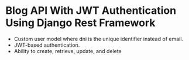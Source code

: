 # Blog API With JWT Authentication Using Django Rest Framework

- Custom user model where dni is the unique identifier instead of email.
- JWT-based authentication.
- Ability to create, retrieve, update, and delete




